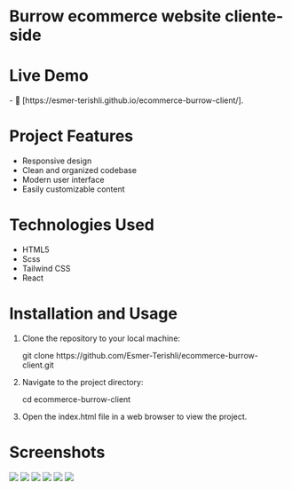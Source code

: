 <h1>Burrow ecommerce website cliente-side</h1>

<h1>Live Demo</h1>
- 📄 [https://esmer-terishli.github.io/ecommerce-burrow-client/].

<h1>Project Features</h1>
<ul>
  <li>Responsive design</li>
  <li>Clean and organized codebase</li>
  <li>Modern user interface</li>
  <li>Easily customizable content</li>
</ul>

<h1>Technologies Used</h1>
<ul>
  <li>HTML5</li>
  <li>Scss</li>
  <li>Tailwind CSS</li>
  <li>React</li>
</ul>

<h1>Installation and Usage</h1>
<ol>
  <li>Clone the repository to your local machine:
    <p>git clone https://github.com/Esmer-Terishli/ecommerce-burrow-client.git</p>
  </li>
    <li>Navigate to the project directory:
    <p>cd ecommerce-burrow-client</p>
  </li>
  <li>Open the index.html file in a web browser to view the project.</li>
</ol>

<h1>Screenshots</h1>
<img src="https://i.imgur.com/5NnzO9z.jpg">
<img src="https://i.imgur.com/bi5p0IB.png">
<img src="https://i.imgur.com/dBnrQBF.png">
<img src="https://i.imgur.com/1WuRDYV.png">
<img src="https://i.imgur.com/jB2qKPA.png">
<img src="https://i.imgur.com/SstzgBy.png">
